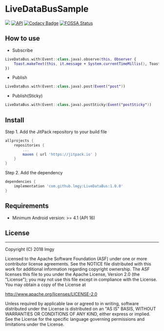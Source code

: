 # LiveDataBusSample

[![](https://jitpack.io/v/lmgy/LiveDataBus.svg)](https://jitpack.io/#lmgy/LiveDataBus)
[![API](https://img.shields.io/badge/API-16%2B-brightgreen.svg?style=flat)](https://android-arsenal.com/api?level=16)
[![Codacy Badge](https://api.codacy.com/project/badge/Grade/9e4d6ec4b13e4419912b3e6cfa4932c1)](https://www.codacy.com/manual/lmgy/LiveDataBus?utm_source=github.com&amp;utm_medium=referral&amp;utm_content=lmgy/LiveDataBus&amp;utm_campaign=Badge_Grade)
[![FOSSA Status](https://app.fossa.com/api/projects/git%2Bgithub.com%2Flmgy%2FLiveDataBus.svg?type=shield)](https://app.fossa.com/projects/git%2Bgithub.com%2Flmgy%2FLiveDataBus?ref=badge_shield)


## How to use

- Subscribe

``` kotlin
LiveDataBus.with(Event::class.java).observe(this, Observer {
    Toast.makeText(this, it.message + System.currentTimeMillis(), Toast.LENGTH_LONG).show()
})
```

- Publish

``` kotlin
LiveDataBus.with(Event::class.java).post(Event("post"))
```

- Publish(Sticky)

``` kotlin
LiveDataBus.with(Event::class.java).postSticky(Event("postSticky"))
```

## Install

Step 1. Add the JitPack repository to your build file

``` groovy
allprojects {
    repositories {
        ...
        maven { url 'https://jitpack.io' }
    }
}
```

Step 2. Add the dependency

``` groovy
dependencies {
	implementation 'com.github.lmgy:LiveDataBus:1.0.0'
}
```

## Requirements

* Minimum Android version: >= 4.1 (API 16)

## License
-------

Copyright (C) 2018 lmgy

Licensed to the Apache Software Foundation (ASF) under one or more contributor
license agreements.  See the NOTICE file distributed with this work for
additional information regarding copyright ownership.  The ASF licenses this
file to you under the Apache License, Version 2.0 (the "License"); you may not
use this file except in compliance with the License.  You may obtain a copy of
the License at

http://www.apache.org/licenses/LICENSE-2.0

Unless required by applicable law or agreed to in writing, software
distributed under the License is distributed on an "AS IS" BASIS, WITHOUT
WARRANTIES OR CONDITIONS OF ANY KIND, either express or implied.  See the
License for the specific language governing permissions and limitations under
the License.
